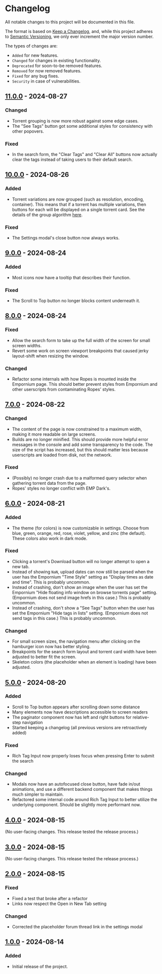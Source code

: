 # Changelog

All notable changes to this project will be documented in this file.

The format is based on [Keep a Changelog](https://keepachangelog.com/en/1.1.0/),
and, while this project adheres to [Semantic
Versioning](https://semver.org/spec/v2.0.0.html), we only ever increment the
major version number.

The types of changes are:

- `Added` for new features.
- `Changed` for changes in existing functionality.
- `Deprecated` for soon-to-be removed features.
- `Removed` for now removed features.
- `Fixed` for any bug fixes.
- `Security` in case of vulnerabilities.

## [11.0.0](https://github.com/tim784/ropes/commits/v11.0.0) - 2024-08-27

### Changed

- Torrent grouping is now more robust against some edge cases.
- The "See Tags" button got some additional styles for consistency with other
  popovers.

### Fixed

- In the search form, the "Clear Tags" and "Clear All" buttons now actually
  clear the tags instead of taking users to their default search.

## [10.0.0](https://github.com/tim784/ropes/commits/v10.0.0) - 2024-08-26

### Added

- Torrent variations are now grouped (such as resolution, encoding, container).
  This means that if a torrent has multiple variations, then buttons for each
  will be displayed on a single torrent card. See the details of the group
  algorithm
  [here](https://github.com/tim784/ropes/blob/master/src/lib/torrent.ts).

### Fixed

- The Settings modal's close button now always works.

## [9.0.0](https://github.com/tim784/ropes/commits/v9.0.0) - 2024-08-24

### Added

- Most icons now have a tooltip that describes their function.

### Fixed

- The Scroll to Top button no longer blocks content underneath it.

## [8.0.0](https://github.com/tim784/ropes/commits/v8.0.0) - 2024-08-24

### Fixed

- Allow the search form to take up the full width of the screen for small screen
  widths.
- Revert some work on screen viewport breakpoints that caused jerky layout-shift
  when resizing the window.

### Changed

- Refactor some internals with how Ropes is mounted inside the Empornium page.
  This should better prevent styles from Empornium and other userscripts from
  contaminating Ropes' styles.

## [7.0.0](https://github.com/tim784/ropes/commits/v7.0.0) - 2024-08-22

### Changed

- The content of the page is now constrained to a maximum width, making it more
  readable on large screens.
- Builds are no longer minified. This should provide more helpful error messages
  in the console and add some transparency to the code. The size of the script
  has increased, but this should matter less because userscripts
  are loaded from disk, not the network.

### Fixed

- (Possibly) no longer crash due to a malformed query selector when gathering
  torrent data from the page.
- Ropes' styles no longer conflict with EMP Dark's.

## [6.0.0](https://github.com/tim784/ropes/commits/v6.0.0) - 2024-08-21

### Added

- The theme (for colors) is now customizable in settings. Choose from blue,
  green, orange, red, rose, violet, yellow, and zinc (the default). These colors
  also work in dark mode.

### Fixed

- Clicking a torrent's Download button will no longer attempt to open a new tab.
- Instead of showing `NaN`, upload dates can now still be parsed when the user
  has the Empornium "Time Style" setting as "Display times as date and time".
  This is probably uncommon.
- Instead of crashing, don't show an image when the user has set the Empornium
  "Hide floating info window on browse torrents page" setting. (Empornium does
  not send image hrefs in this case.) This is probably uncommon.
- Instead of crashing, don't show a "See Tags" button when the user has set the
  Empornium "Hide tags in lists" setting. (Empornium does not send tags in this
  case.) This is probably uncommon.

### Changed

- For small screen sizes, the navigation menu after clicking on the hamburger
  icon now has better styling.
- Breakpoints for the search form layout and torrent card width have been
  adjusted to better fit the screen.
- Skeleton colors (the placeholder when an element is loading) have been
  adjusted.

## [5.0.0](https://github.com/tim784/ropes/commits/v5.0.0) - 2024-08-20

### Added

- Scroll to Top button appears after scrolling down some distance
- Many elements now have descriptions accessible to screen readers
- The paginator component now has left and right buttons for relative-step
  navigation
- Started keeping a changelog (all previous versions are retroactively added)

### Fixed

- Rich Tag Input now properly loses focus when pressing Enter to submit the
  search

### Changed

- Modals now have an autofocused close button, have fade in/out animations, and
  use a different backend component that makes things much simpler to maintain.
- Refactored some internal code around Rich Tag Input to better utilize the
  underlying component. Should be slightly more performant now.

## [4.0.0](https://github.com/tim784/ropes/commits/v4.0.0) - 2024-08-15

(No user-facing changes. This release tested the release process.)

## [3.0.0](https://github.com/tim784/ropes/commits/v3.0.0) - 2024-08-15

(No user-facing changes. This release tested the release process.)

## [2.0.0](https://github.com/tim784/ropes/commits/v2.0.0) - 2024-08-15

### Fixed

- Fixed a test that broke after a refactor
- Links now respect the Open in New Tab setting

### Changed

- Corrected the placeholder forum thread link in the settings modal

## [1.0.0](https://github.com/tim784/ropes/commits/v1.0.0) - 2024-08-14

### Added

- Initial release of the project.
